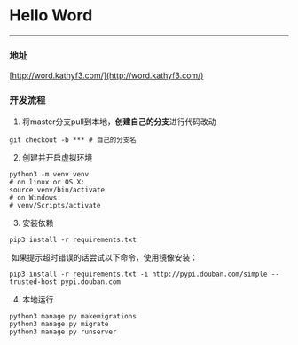 # Hello Word
---
### 地址
[http://word.kathyf3.com/](http://word.kathyf3.com/)

### 开发流程

1. 将master分支pull到本地，**创建自己的分支**进行代码改动

```shell
git checkout -b *** # 自己的分支名
```

2. 创建并开启虚拟环境

```shell
python3 -m venv venv
# on linux or OS X:
source venv/bin/activate 
# on Windows:
# venv/Scripts/activate
```

3. 安装依赖

```shell
pip3 install -r requirements.txt
```

​    如果提示超时错误的话尝试以下命令，使用镜像安装：

```shell
pip3 install -r requirements.txt -i http://pypi.douban.com/simple --trusted-host pypi.douban.com
```

4. 本地运行

```shell
python3 manage.py makemigrations 
python3 manage.py migrate
python3 manage.py runserver
```

